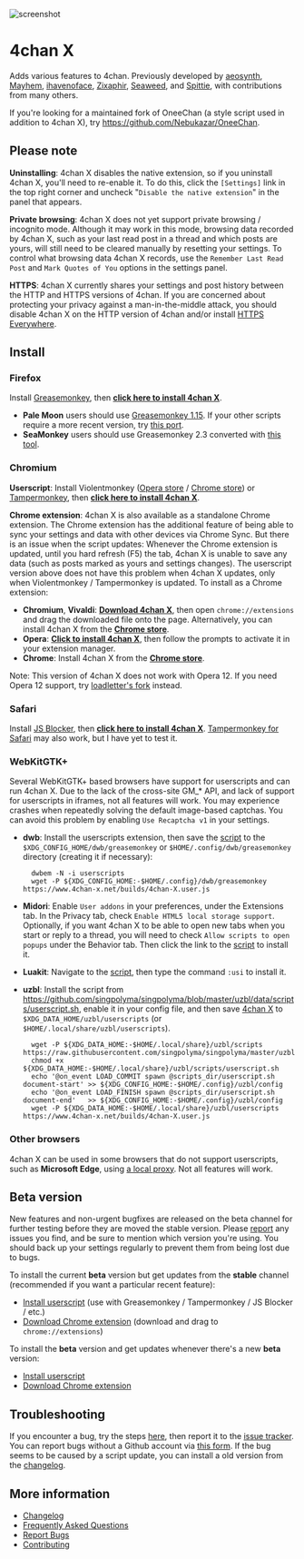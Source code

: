 ![screenshot](https://ccd0.github.io/4chan-x/img/screenshot.png)
# 4chan X
Adds various features to 4chan.
Previously developed by [aeosynth](https://github.com/aeosynth/4chan-x), [Mayhem](https://github.com/MayhemYDG/4chan-x), [ihavenoface](https://github.com/ihavenoface/4chan-x), [Zixaphir](https://github.com/zixaphir/appchan-x), [Seaweed](https://github.com/seaweedchan/4chan-x), and [Spittie](https://github.com/Spittie/4chan-x), with contributions from many others.

If you're looking for a maintained fork of OneeChan (a style script used in addition to 4chan X), try
https://github.com/Nebukazar/OneeChan.

## Please note
**Uninstalling**: 4chan X disables the native extension, so if you uninstall 4chan X, you'll need to re-enable it. To do this, click the `[Settings]` link in the top right corner and uncheck "`Disable the native extension`" in the panel that appears.

**Private browsing**: 4chan X does not yet support private browsing / incognito mode. Although it may work in this mode, browsing data recorded by 4chan X, such as your last read post in a thread and which posts are yours, will still need to be cleared manually by resetting your settings. To control what browsing data 4chan X records, use the `Remember Last Read Post` and `Mark Quotes of You` options in the settings panel.

**HTTPS**: 4chan X currently shares your settings and post history between the HTTP and HTTPS versions of 4chan. If you are concerned about protecting your privacy against a man-in-the-middle attack, you should disable 4chan X on the HTTP version of 4chan and/or install [HTTPS Everywhere](https://www.eff.org/https-everywhere).

## Install

### Firefox
Install [Greasemonkey](https://addons.mozilla.org/en-US/firefox/addon/greasemonkey/), then **[click here to install 4chan X](https://www.4chan-x.net/builds/4chan-X.user.js)**.

- **Pale Moon** users should use [Greasemonkey 1.15](https://addons.mozilla.org/en-US/firefox/addon/greasemonkey/versions/1.15.1-signed). If your other scripts require a more recent version, try [this port](https://github.com/janekptacijarabaci/greasemonkey/releases/latest).
- **SeaMonkey** users should use Greasemonkey 2.3 converted with [this tool](http://addonconverter.fotokraina.com/?url=https://addons.mozilla.org/firefox/downloads/file/282084/greasemonkey-2.3-fx.xpi).

### Chromium
**Userscript**: Install Violentmonkey ([Opera store](https://addons.opera.com/en/extensions/details/violent-monkey/) / [Chrome store](https://chrome.google.com/webstore/detail/violent-monkey/jinjaccalgkegednnccohejagnlnfdag)) or [Tampermonkey](https://tampermonkey.net/), then **[click here to install 4chan X](https://www.4chan-x.net/builds/4chan-X.user.js)**.

**Chrome extension**: 4chan X is also available as a standalone Chrome extension. The Chrome extension has the additional feature of being able to sync your settings and data with other devices via Chrome Sync. But there is an issue when the script updates: Whenever the Chrome extension is updated, until you hard refresh (F5) the tab, 4chan X is unable to save any data (such as posts marked as yours and settings changes). The userscript version above does not have this problem when 4chan X updates, only when Violentmonkey / Tampermonkey is updated. To install as a Chrome extension:

- **Chromium**, **Vivaldi**: **[Download 4chan X](https://www.4chan-x.net/builds/4chan-X.crx)**, then open `chrome://extensions` and drag the downloaded file onto the page. Alternatively, you can install 4chan X from the **[Chrome store](https://chrome.google.com/webstore/detail/ohnjgmpcibpbafdlkimncjhflgedgpam)**.
- **Opera**: **[Click to install 4chan X](https://www.4chan-x.net/builds/4chan-X.crx)**, then follow the prompts to activate it in your extension manager.
- **Chrome**: Install 4chan X from the **[Chrome store](https://chrome.google.com/webstore/detail/ohnjgmpcibpbafdlkimncjhflgedgpam)**.

Note: This version of 4chan X does not work with Opera 12. If you need Opera 12 support, try [loadletter's fork](https://github.com/loadletter/4chan-x) instead.

### Safari
Install [JS Blocker](http://jsblocker.toggleable.com/), then **[click here to install 4chan X](https://www.4chan-x.net/builds/4chan-X.user.js)**. [Tampermonkey for Safari](http://tampermonkey.net/?browser=safari) may also work, but I have yet to test it.

### WebKitGTK+
Several WebKitGTK+ based browsers have support for userscripts and can run 4chan X. Due to the lack of the cross-site GM_* API, and lack of support for userscripts in iframes, not all features will work. You may experience crashes when repeatedly solving the default image-based captchas. You can avoid this problem by enabling `Use Recaptcha v1` in your settings.

- **dwb**: Install the userscripts extension, then save the [script](https://www.4chan-x.net/builds/4chan-X.user.js) to the `$XDG_CONFIG_HOME/dwb/greasemonkey` or `$HOME/.config/dwb/greasemonkey` directory (creating it if necessary):

        dwbem -N -i userscripts
        wget -P ${XDG_CONFIG_HOME:-$HOME/.config}/dwb/greasemonkey https://www.4chan-x.net/builds/4chan-X.user.js

- **Midori**: Enable `User addons` in your preferences, under the Extensions tab. In the Privacy tab, check `Enable HTML5 local storage support`. Optionally, if you want 4chan X to be able to open new tabs when you start or reply to a thread, you will need to check `Allow scripts to open popups` under the Behavior tab. Then click the link to the [script](https://www.4chan-x.net/builds/4chan-X.user.js) to install it.

- **Luakit**: Navigate to the [script](https://www.4chan-x.net/builds/4chan-X.user.js), then type the command `:usi` to install it.

- **uzbl**: Install the script from https://github.com/singpolyma/singpolyma/blob/master/uzbl/data/scripts/userscript.sh, enable it in your config file, and then save [4chan X](https://www.4chan-x.net/builds/4chan-X.user.js) to `$XDG_DATA_HOME/uzbl/userscripts` (or `$HOME/.local/share/uzbl/userscripts`).

        wget -P ${XDG_DATA_HOME:-$HOME/.local/share}/uzbl/scripts https://raw.githubusercontent.com/singpolyma/singpolyma/master/uzbl/data/scripts/userscript.sh
        chmod +x ${XDG_DATA_HOME:-$HOME/.local/share}/uzbl/scripts/userscript.sh
        echo '@on_event LOAD_COMMIT spawn @scripts_dir/userscript.sh document-start' >> ${XDG_CONFIG_HOME:-$HOME/.config}/uzbl/config
        echo '@on_event LOAD_FINISH spawn @scripts_dir/userscript.sh document-end'   >> ${XDG_CONFIG_HOME:-$HOME/.config}/uzbl/config
        wget -P ${XDG_DATA_HOME:-$HOME/.local/share}/uzbl/userscripts https://www.4chan-x.net/builds/4chan-X.user.js

### Other browsers
4chan X can be used in some browsers that do not support userscripts, such as **Microsoft Edge**, using [a local proxy](https://github.com/ccd0/4chan-x-proxy). Not all features will work.

## Beta version
New features and non-urgent bugfixes are released on the beta channel for further testing before they are moved the stable version. Please [report](https://github.com/ccd0/4chan-x/issues?q=is%3Aopen+sort%3Aupdated-desc) any issues you find, and be sure to mention which version you're using. You should back up your settings regularly to prevent them from being lost due to bugs.

To install the current **beta** version but get updates from the **stable** channel (recommended if you want a particular recent feature):
- [Install userscript](https://github.com/ccd0/4chan-x/raw/beta/builds/4chan-X.user.js) (use with Greasemonkey / Tampermonkey / JS Blocker / etc.)
- [Download Chrome extension](https://github.com/ccd0/4chan-x/raw/beta/builds/4chan-X.crx) (download and drag to `chrome://extensions`)

To install the **beta** version and get updates whenever there's a new **beta** version:
- [Install userscript](https://www.4chan-x.net/builds/4chan-X-beta.user.js)
- [Download Chrome extension](https://www.4chan-x.net/builds/4chan-X-beta.crx)

## Troubleshooting
If you encounter a bug, try the steps [here](https://github.com/ccd0/4chan-x/blob/master/CONTRIBUTING.md#reporting-bugs), then report it to the [issue tracker](https://github.com/ccd0/4chan-x/issues?q=is%3Aopen+sort%3Aupdated-desc). You can report bugs without a Github account via [this form](https://gitreports.com/issue/ccd0/4chan-x). If the bug seems to be caused by a script update, you can install a old version from the [changelog](https://github.com/ccd0/4chan-x/blob/master/CHANGELOG.md).

## More information
- [Changelog](https://github.com/ccd0/4chan-x/blob/master/CHANGELOG.md)
- [Frequently Asked Questions](https://github.com/ccd0/4chan-x/wiki/Frequently-Asked-Questions)
- [Report Bugs](https://gitreports.com/issue/ccd0/4chan-x)
- [Contributing](https://github.com/ccd0/4chan-x/blob/master/CONTRIBUTING.md)

